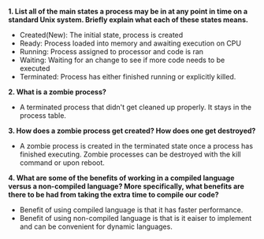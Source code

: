 **1. List all of the main states a process may be in at any point in time on a standard Unix system. Briefly explain what each of these states means.**

- Created(New): The initial state, process is created
- Ready: Process loaded into memory and awaiting execution on CPU
- Running: Process assigned to processor and code is ran
- Waiting: Waiting for an change to see if more code needs to be executed
- Terminated: Process has either finished running or explicitly killed.

**2. What is a zombie process?**

- A terminated process that didn't get cleaned up properly. It stays in the process table.

**3. How does a zombie process get created? How does one get destroyed?**

- A zombie process is created in the terminated state once a process has finished executing. Zombie processes can be destroyed with the kill command or upon reboot.

**4. What are some of the benefits of working in a compiled language versus a non-compiled language? More specifically, what benefits are there to be had from taking the extra time to compile our code?**

- Benefit of using compiled language is that it has faster performance.
- Benefit of using non-compiled language is that is it eaiser to implement and can be convenient for dynamic languages.
